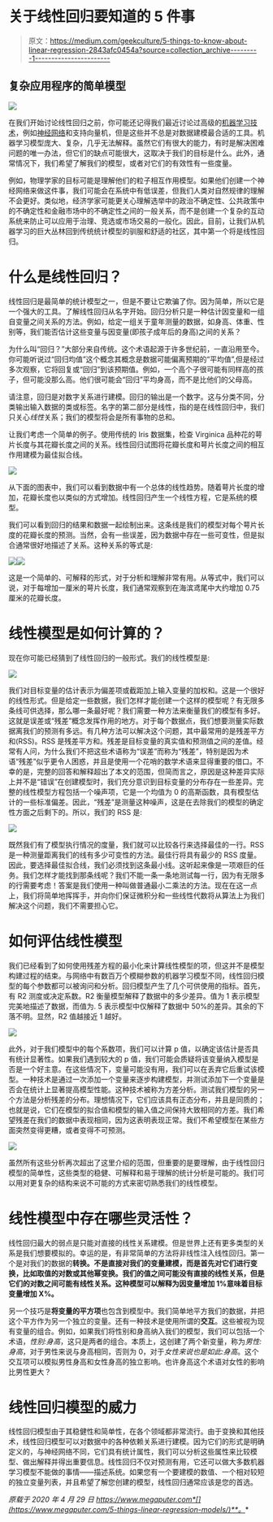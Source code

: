 # 关于线性回归要知道的 5 件事

> 原文：<https://medium.com/geekculture/5-things-to-know-about-linear-regression-2843afc0454a?source=collection_archive---------1----------------------->

## 复杂应用程序的简单模型

![](img/fe22d64ee0f8c58f9bd99288806c3fcc.png)

在我们开始讨论线性回归之前，你可能还记得我们最近讨论过高级的[机器学习技术](https://www.megaputer.com/choosing-machine-learning-models/)，例如[神经网络](https://www.megaputer.com/2019-news-neural-networks/)和支持向量机，但是这些并不总是对数据建模最合适的工具。机器学习模型庞大、复杂，几乎无法解释。虽然它们有很大的能力，有时是解决困难问题的唯一办法，但它们的缺点可能很大，这取决于我们的目标是什么。此外，通常情况下，我们希望了解我们的模型，或者对它们的有效性有一些度量。

例如，物理学家的目标可能是理解他们的粒子相互作用模型。如果他们创建一个神经网络来做这件事，我们可能会在系统中有低误差，但我们人类对自然规律的理解不会更好。类似地，经济学家可能更关心理解选举中的政治不确定性、公共政策中的不确定性和金融市场中的不确定性之间的一般关系，而不是创建一个复杂的互动系统来防止可以应用于治理、竞选或市场交易的一般化。因此，目前，让我们从机器学习的巨大丛林回到传统统计模型的驯服和舒适的社区，其中第一个将是线性回归。

# 什么是线性回归？

线性回归是最简单的统计模型之一，但是不要让它欺骗了你。因为简单，所以它是一个强大的工具。了解线性回归从名字开始。回归分析只是一种估计因变量和一组自变量之间关系的方法。例如，给定一组关于童年测量的数据，如身高、体重、性别等，我们能否估计这些变量与因变量(即孩子成年后的身高)之间的关系？

为什么叫“回归？”大部分来自传统。这个术语起源于许多世纪前，一直沿用至今。你可能听说过“回归均值”这个概念其概念是数据可能偏离预期的“平均值”,但是经过多次观察，它将回复或“回归”到该预期值。例如，一个高个子很可能有同样高的孩子，但可能没那么高。他们很可能会“回归”平均身高，而不是比他们的父母高。

请注意，回归是对数字关系进行建模。回归的输出是一个数字。这与分类不同，分类输出输入数据的类或标签。名字的第二部分是线性，指的是在线性回归中，我们只关心*线性*关系；我们的模型将会是所有事物的总和。

让我们考虑一个简单的例子。使用传统的 Iris 数据集，检查 Virginica 品种花的萼片长度与其花瓣长度之间的关系。线性回归试图将花瓣长度和萼片长度之间的相互作用建模为最佳拟合线。

![](img/595e4dbaf56bfa1f7939d97d7c2fbf46.png)

从下面的图表中，我们可以看到数据中有一个总体的线性趋势。随着萼片长度的增加，花瓣长度也以类似的方式增加。线性回归产生一个线性方程，它是系统的模型。

我们可以看到回归的结果和数据一起绘制出来。这条线是我们的模型对每个萼片长度的花瓣长度的预测。当然，会有一些误差，因为数据中存在一些可变性，但是拟合通常很好地描述了关系。这种关系的等式是:

![](img/3af4b2f1ad56b3d8298bdd569cb78628.png)![](img/80e0ca4e6027e8568696a22dcff288f0.png)

这是一个简单的、可解释的形式，对于分析和理解非常有用。从等式中，我们可以说，对于每增加一厘米的萼片长度，我们通常观察到在海滨鸢尾中大约增加 0.75 厘米的花瓣长度。

# 线性模型是如何计算的？

现在你可能已经猜到了线性回归的一般形式。我们的线性模型是:

![](img/c1383b2a9182e4184d25a6f6c1dcfd84.png)

我们对目标变量的估计表示为偏差项或截距加上输入变量的加权和。这是一个很好的线性形式。但是给定一些数据，我们怎样才能创建一个这样的模型呢？有无限多条线可供选择，那么哪一条最好呢？我们需要一种方法来衡量我们的模型有多好。这就是误差或“残差”概念发挥作用的地方。对于每个数据点，我们想要测量实际数据离我们的预测有多远。有几种方法可以解决这个问题，其中最常用的是残差平方和(RSS)。RSS 是残差平方和。残差是目标变量的真实值和预测值之间的差值。经常有人问，为什么我们不把这些术语称为“误差”而称为“残差”，特别是因为术语“残差”似乎更令人困惑，并且是使用一个花哨的数学术语来显得重要的借口。不幸的是，完整的回答和解释超出了本文的范围，但简而言之，原因是这种差异实际上并不是“错误”在创建模型时，我们充分意识到目标变量的分布存在一些差异。完整的线性模型方程包括一个噪声项，它是一个均值为 0 的高斯函数，具有模型估计的一些标准偏差。因此，“残差”是测量这种噪声，这是在去除我们的模型的确定性方面之后剩下的。所以，我们的 RSS 是:

![](img/937156fc04d483e570e7482087af2609.png)

既然我们有了模型执行情况的度量，我们就可以比较各行来选择最佳的一行。RSS 是一种测量距离我们的线有多少可变性的方法。最佳行将具有最少的 RSS 度量。因此，要选择最佳拟合线，我们必须找到这条最小线。这听起来像是一项艰巨的任务。我们怎样才能找到那条线呢？我们不能一条一条地测试每一行，因为有无限多的行需要考虑！答案是我们使用一种叫做普通最小二乘法的方法。现在在这一点上，我们将简单地挥挥手，并向你们保证微积分和一些线性代数将从算法上为我们解决这个问题，我们不需要担心它。

# 如何评估线性模型

我们已经看到了如何使用残差方程的最小化来计算线性模型的项，但这并不是模型构建过程的结束。与网络中有数百万个模糊参数的机器学习模型不同，线性回归模型的每个参数都可以被询问和分析。回归模型产生了几个可供使用的指标。首先，有 R2 测度或决定系数。R2 衡量模型解释了数据中的多少差异。值为 1 表示模型完美地描述了数据，而值为. 5 表示模型中仅解释了数据中 50%的差异。其余的下落不明。显然，R2 值越接近 1 越好。

![](img/8c928f73b7ad74642cc2bc3d77f64118.png)

此外，对于我们模型中的每个系数项，我们可以计算 p 值，以确定该估计是否具有统计显著性。如果我们遇到较大的 p 值，我们可能会质疑将该变量纳入模型是否是一个好主意。在这些情况下，变量可能没有用，我们可以在丢弃它后重试该模型。一种技术是通过一次添加一个变量来逐步构建模型，并测试添加下一个变量是否会在统计上显著提高模型性能。这种技术被称为方差分析。测试我们模型的另一个方法是分析残差的分布。理想情况下，它们应该具有正态分布，并且是同质的；也就是说，它们在模型的拟合值和模型的输入值之间保持大致相同的方差。我们希望残差在我们的数据中表现相同，因为这表明表现正常。我们不希望模型在某些方面突然变得更糟，或者变得不可预测。

![](img/2f663bc40fa404a3a6ea046e03e74b9f.png)

虽然所有这些分析再次超出了这里介绍的范围，但重要的是要理解，由于线性回归模型的简单性，这些类型的稳健、可解释和易于理解的统计分析是可能的。我们可以用对更复杂的结构来说不可能的方式来密切熟悉我们的线性模型。

# 线性模型中存在哪些灵活性？

线性回归最大的弱点是只能对直接的线性关系建模。但是世界上还有更多类型的关系是我们想要模拟的。幸运的是，有非常简单的方法将非线性注入线性回归。第一个是对我们的数据的**转换。不是直接对我们的变量建模，而是首先对它们进行变换，比如取值的对数或其他幂变换。我们的值之间可能没有直接的线性关系，但是它们的对数之间可能有线性关系。这种模型可以解释为因变量增加 1%意味着目标变量增加 X%。**

另一个技巧是**将变量的平方项**也包含到模型中。我们简单地平方我们的数据，并把这个平方作为另一个独立的变量。还有一种技术是使用所谓的**交互**。这些被视为现有变量的组合。例如，如果我们将性别和身高纳入我们的模型，我们可以包括一个术语，*性别:身高*，这只是两者的组合。本质上，这创建了两个新变量，称为*男性:身高*，对于男性来说与身高相同，否则为 0，对于*女性来说也是如此:身高*。这个交互项可以模拟男性身高和女性身高的独立影响。也许身高这个术语对女性的影响比男性更大？

# 线性回归模型的威力

线性回归模型由于其稳健性和简单性，在各个领域都非常流行。由于变换和其他技术，线性回归模型可以对数据中的各种依赖关系进行建模。因为它们的形式是明确定义的，与神经网络不同，它们具有统计属性，我们可以分析这些属性来比较模型、做出解释并得出重要信息。线性回归不仅对预测有用，它还可以做大多数机器学习模型不能做的事情——描述系统。如果您有一个要建模的数值、一个相对较短的独立变量列表，并且希望了解您创建的模型，线性回归通常应该是您的首选。

*原载于 2020 年 4 月 29 日 https://www.megaputer.com*[](https://www.megaputer.com/5-things-linear-regression-models/)**。**